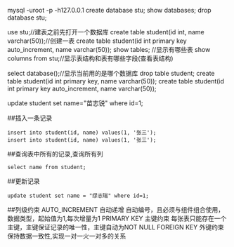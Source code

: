 mysql -uroot -p -h127.0.0.1
create database stu;
show databases;
drop database stu;

use stu;//建表之前先打开一个数据库
create table student(id int, name varchar(50));//创建一表
create table student(id int primary key auto_increment, name varchar(50));
show tables; //显示有哪些表
show columns from stu;//显示表结构和表有哪些字段(查看表结构)

select database();//显示当前用的是哪个数据库
drop table student;
create table student(id int primary key, name varchar(50));
create table student(id int primary key auto_increment, name varchar(50));

update student set name="苗志锐" where id=1;

##插入一条记录
```
insert into student(id, name) values(1, '张三');
insert into student(id, name) values(1, '张三');
```

##查询表中所有的记录,查询所有列
```
select name from student;

```

##更新记录
```
update student set name = "缪志瑞" where id=1;
```

##列级约束
AUTO_INCREMENT 自动递增 自动编号，且必须与组件组合使用，数据类型，起始值为1,每次增量为1
PRIMARY KEY	主键约束 每张表只能存在一个主键，主键保证记录的唯一性，主键自动为NOT NULL
FOREIGN KEY 外键约束 保持数据一致性,实现一对一火一对多的关系
